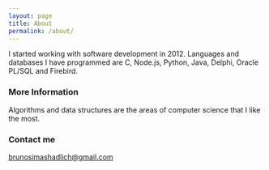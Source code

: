 ```yaml
---
layout: page
title: About
permalink: /about/
---
```


I started working with software development in 2012. Languages and databases I have programmed are C, Node.js, Python, Java, Delphi, Oracle PL/SQL and Firebird.

### More Information

Algorithms and data structures are the areas of computer science that I like the most.

### Contact me

[brunosimashadlich@gmail.com](mailto:brunosimashadlich@gmail.com)
